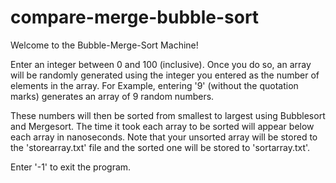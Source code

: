 # compare-merge-bubble-sort

Welcome to the Bubble-Merge-Sort Machine!

Enter an integer between 0 and 100 (inclusive). Once you do so, an array will be randomly generated using the integer you entered as the number of elements in the array. For Example, entering '9' (without the quotation marks) generates an array of 9 random numbers.

These numbers will then be sorted from smallest to largest using Bubblesort and Mergesort. The time it took each array to be sorted will appear below each array in nanoseconds. Note that your unsorted array will be stored to the 'storearray.txt' file and the sorted one will be stored to 'sortarray.txt'.

Enter '-1' to exit the program.
